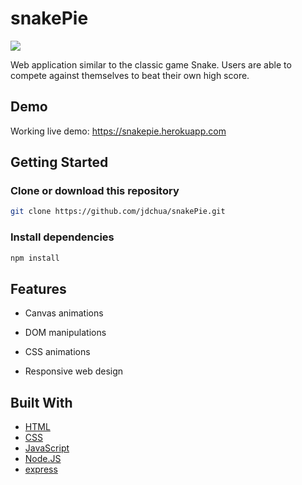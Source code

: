 # snakePie
<img src="http://u.cubeupload.com/jnike/snakePie.png">

Web application similar to the classic game Snake. Users are able to compete against themselves to beat their own high score.

## Demo
Working live demo: https://snakepie.herokuapp.com

## Getting Started

### Clone or download this repository
```sh
git clone https://github.com/jdchua/snakePie.git
```

### Install dependencies
```sh
npm install
```

## Features

* Canvas animations

* DOM manipulations

* CSS animations

* Responsive web design

## Built With
* [HTML](https://developer.mozilla.org/en-US/docs/Learn/HTML)
* [CSS](https://developer.mozilla.org/en-US/docs/Web/CSS/CSS3)
* [JavaScript](https://developer.mozilla.org/en-US/docs/Web/JavaScript)
* [Node.JS](https://nodejs.org/en/)
* [express](https://expressjs.com/)
